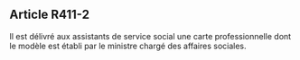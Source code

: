 ## Article R411-2

Il est délivré aux assistants de service social une carte professionnelle dont le modèle est établi par le
ministre chargé des affaires sociales.

